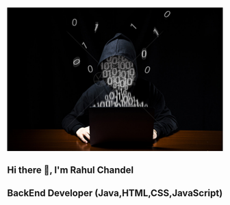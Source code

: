 
![alt README header](https://raw.githubusercontent.com/dahhd/dahhd/master/assert/my_header_.png)

## Hi there 👋, l'm Rahul Chandel
## BackEnd Developer (Java,HTML,CSS,JavaScript)

